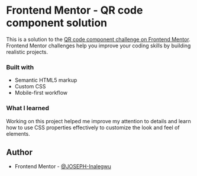 # Frontend Mentor - QR code component solution

This is a solution to the [QR code component challenge on Frontend Mentor](https://www.frontendmentor.io/challenges/qr-code-component-iux_sIO_H). Frontend Mentor challenges help you improve your coding skills by building realistic projects. 


### Built with
- Semantic HTML5 markup
- Custom CSS
- Mobile-first workflow

### What I learned
Working on this project helped me improve my attention to details and learn how to use CSS properties effectively to customize the look and feel of elements.

## Author

- Frontend Mentor - [@JOSEPH-Inalegwu](https://www.frontendmentor.io/profile/JOSEPH-Inalegwu)

